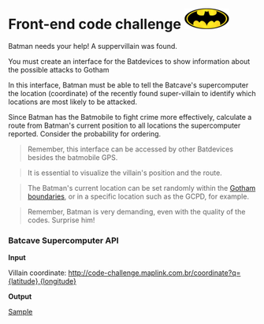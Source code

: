# Front-end code challenge ![alt Batlogo](public/images/batlogo-small.png)

Batman needs your help! A suppervillain was found.

You must create an interface for the Batdevices to show information about the possible attacks to Gotham

In this interface, Batman must be able to tell the Batcave's supercomputer the location (coordinate) of the recently found super-villain to identify which locations are most likely to be attacked.

Since Batman has the Batmobile to fight crime more effectively, calculate a route from Batman's current position to all locations the supercomputer reported. Consider the probability for ordering.


> Remember, this interface can be accessed by other Batdevices besides the batmobile GPS.

> It is essential to visualize the villain's position and the route.

> The Batman's current location can be set randomly within the [Gotham boundaries](https://gist.githubusercontent.com/pitteri/d56780d610cb8e0a43bfa94fc54b71cd/raw/dcdd965c84cd05d856ae32646be69868d4a80afa/gotham_bbox.json), or in a specific location such as the GCPD, for example.

> Remember, Batman is very demanding, even with the quality of the codes. Surprise him!

### Batcave Supercomputer API

**Input**

Villain coordinate: http://code-challenge.maplink.com.br/coordinate?q={latitude},{longitude}

**Output**

[Sample](https://gist.githubusercontent.com/pitteri/578a6801d6f504eda6f6ce84cad59f89/raw)  
